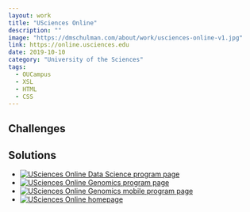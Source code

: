 ```yaml
---
layout: work
title: "USciences Online"
description: ""
image: "https://dmschulman.com/about/work/usciences-online-v1.jpg"
link: https://online.usciences.edu
date: 2019-10-10
category: "University of the Sciences"
tags: 
  - OUCampus
  - XSL
  - HTML
  - CSS
---
```


## Challenges

## Solutions

<ul class="pictures">
  <li>
    <a href="https://dmschulman.com/about/work/usciences-online-v1-data-science.jpg" title="USciences Online Data Science program page" target="_blank">
      <img src="https://dmschulman.com/about/work/usciences-online-v1-data-science.jpg" alt="USciences Online Data Science program page">
    </a>
  </li>
  <li>
    <a href="https://dmschulman.com/about/work/usciences-online-v1-genomics.jpg" title="USciences Online Genomics program page" target="_blank">
      <img src="https://dmschulman.com/about/work/usciences-online-v1-genomics.jpg" alt="USciences Online Genomics program page">
    </a>
  </li>
  <li>
    <a href="https://dmschulman.com/about/work/usciences-online-v1-genomics-mobile.jpg" title="USciences Online Genomics mobile program page" target="_blank">
      <img src="https://dmschulman.com/about/work/usciences-online-v1-genomics-mobile.jpg" alt="USciences Online Genomics mobile program page">
    </a>
  </li>
  <li>
    <a href="https://dmschulman.com/about/work/usciences-online-v1-full.jpg" title="USciences Online homepage" target="_blank">
      <img src="https://dmschulman.com/about/work/usciences-online-v1-full.jpg" alt="USciences Online homepage">
    </a>
  </li>
</ul>
